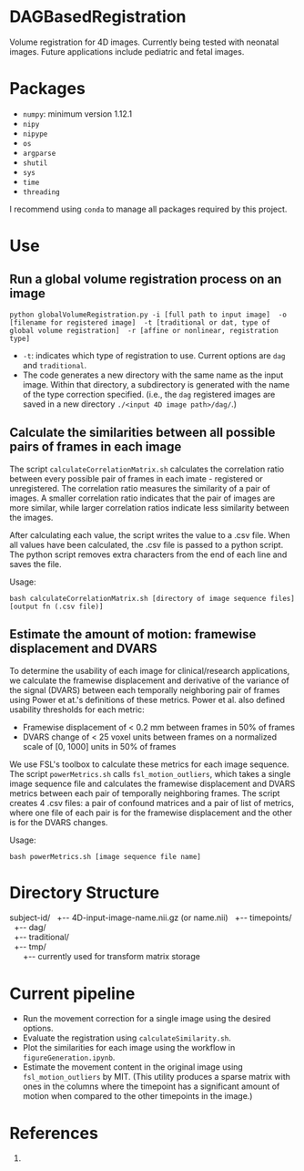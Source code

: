 # DAGBasedRegistration
Volume registration for 4D images. Currently being tested with neonatal images. Future applications include pediatric and fetal images.

# Packages

- `numpy`: minimum version 1.12.1
- `nipy`
- `nipype`
- `os`
- `argparse`
- `shutil`
- `sys`
- `time`
- `threading`

I recommend using `conda` to manage all packages required by this project.

# Use

## Run a global volume registration process on an image

`python globalVolumeRegistration.py -i [full path to input image] 
-o [filename for registered image] 
-t [traditional or dat, type of global volume registration] 
-r [affine or nonlinear, registration type]`

- `-t`: indicates which type of registration to use. Current options are 
`dag` and `traditional`.
- The code generates a new directory with the same name as the input 
image. Within that directory, a subdirectory is generated with the name
of the type correction specified. (i.e., the `dag` registered images are
saved in a new directory `./<input 4D image path>/dag/`.)

## Calculate the similarities between all possible pairs of frames in each image

The script `calculateCorrelationMatrix.sh` calculates the correlation ratio
between every possible pair of frames in each imate - registered or 
unregistered. The correlation ratio measures the similarity of a pair of
images. A smaller correlation ratio indicates that the pair of images are 
more similar, while larger correlation ratios indicate less similarity 
between the images. 

After calculating each value, the script writes the value to a .csv file. 
When all values have been calculated, the .csv file is passed to a python
script. The python script removes extra characters from the end of each
line and saves the file.

Usage: 

`bash calculateCorrelationMatrix.sh [directory of image sequence files]
[output fn (.csv file)]`

## Estimate the amount of motion: framewise displacement and DVARS

To determine the usability of each image for clinical/research applications,
we calculate the framewise displacement and derivative of the variance of
the signal (DVARS) between each temporally neighboring pair of frames using
Power et at.'s definitions of these metrics. Power et al. also defined 
usability thresholds for each metric:

- Framewise displacement of < 0.2 mm between frames in 50% of frames
- DVARS change of < 25 voxel units between frames on a normalized scale of 
[0, 1000] units in 50% of frames

We use FSL's toolbox to calculate these metrics for each image sequence.
The script `powerMetrics.sh` calls `fsl_motion_outliers`, which takes 
a single image sequence file and calculates the framewise displacement
and DVARS metrics between each pair of temporally neighboring frames.
The script creates 4 .csv files: a pair of confound matrices and a pair
of list of metrics, where one file of each pair is for the framewise
displacement and the other is for the DVARS changes.

Usage:

`bash powerMetrics.sh [image sequence file name]`


# Directory Structure
 
subject-id/
&nbsp;&nbsp;+-- 4D-input-image-name.nii.gz (or name.nii)
&nbsp;&nbsp;+-- timepoints/  
&nbsp;&nbsp;+-- dag/  
&nbsp;&nbsp;+-- traditional/  
&nbsp;&nbsp;+-- tmp/  
&nbsp;&nbsp;&nbsp;&nbsp;&nbsp;&nbsp;+-- currently used for transform matrix storage

# Current pipeline

- Run the movement correction for a single image using the desired options. 
- Evaluate the registration using `calculateSimilarity.sh`.
- Plot the similarities for each image using the workflow in `figureGeneration.ipynb`.
- Estimate the movement content in the original image using `fsl_motion_outliers` by MIT. (This utility produces a sparse matrix with ones in the columns where the timepoint has a significant amount of motion when compared to the other timepoints in the image.)

# References

1. 
